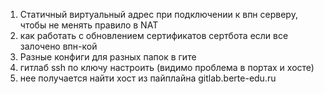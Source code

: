 1. Статичный виртуальный адрес при подключении к впн серверу, чтобы не менять правило в NAT
2. как работать с обновлением сертификатов сертбота если все залочено впн-кой
3. Разные конфиги для разных папок в гите
4. гитлаб ssh по ключу настроить (видимо проблема в портах и хосте)
5. нее получается найти хост из пайплайна gitlab.berte-edu.ru
